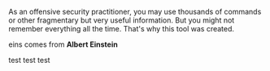 As an offensive security practitioner, you may use thousands of commands or other fragmentary but very useful information.
But you might not remember everything all the time. That's why this tool was created.  


eins comes from **Albert Einstein**

test  test   test
 
